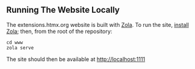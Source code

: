 ## Running The Website Locally

The extensions.htmx.org website is built with [Zola](https://www.getzola.org/).
To run the site, [install Zola](https://www.getzola.org/documentation/getting-started/installation/); then, from the root of the repository:

```
cd www
zola serve
```

The site should then be available at <http://localhost:1111>
